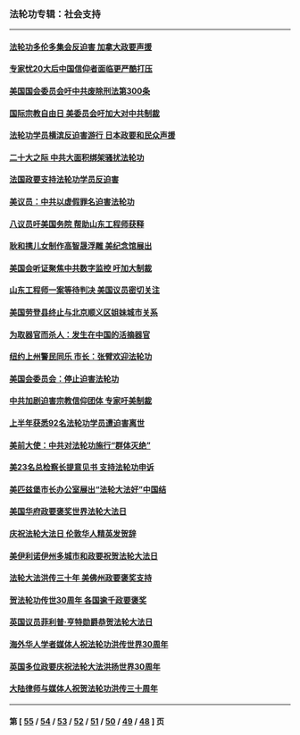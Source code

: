 ### 法轮功专辑：社会支持
---
#### [法轮功多伦多集会反迫害 加拿大政要声援](../../pages/nf4386/n13881303.md?01030430) 
#### [专家忧20大后中国信仰者面临更严酷打压](../../pages/nf4386/n13874993.md?01030430) 
#### [美国国会委员会吁中共废除刑法第300条](../../pages/nf4386/n13868121.md?01030430) 
#### [国际宗教自由日 美委员会吁加大对中共制裁](../../pages/nf4386/n13855021.md?01030430) 
#### [法轮功学员横滨反迫害游行 日本政要和民众声援](../../pages/nf4386/n13847132.md?01030430) 
#### [二十大之际 中共大面积绑架骚扰法轮功](../../pages/nf4386/n13846381.md?01030430) 
#### [法国政要支持法轮功学员反迫害](../../pages/nf4386/n13841970.md?01030430) 
#### [美议员：中共以虚假罪名迫害法轮功](../../pages/nf4386/n13841083.md?01030430) 
#### [八议员吁美国务院 帮助山东工程师获释](../../pages/nf4386/n13836379.md?01030430) 
#### [耿和携儿女制作高智晟浮雕 美纪念馆展出](../../pages/nf4386/n13829624.md?01030430) 
#### [美国会听证聚焦中共数字监控 吁加大制裁](../../pages/nf4386/n13825083.md?01030430) 
#### [山东工程师一案等待判决 美国议员密切关注](../../pages/nf4386/n13815065.md?01030430) 
#### [美国劳登县终止与北京顺义区姐妹城市关系](../../pages/nf4386/n13811030.md?01030430) 
#### [为取器官而杀人：发生在中国的活摘器官](../../pages/nf4386/n13794731.md?01030430) 
#### [纽约上州警民同乐 市长：张臂欢迎法轮功](../../pages/nf4386/n13794375.md?01030430) 
#### [美国会委员会：停止迫害法轮功](../../pages/nf4386/n13788164.md?01030430) 
#### [中共加剧迫害宗教信仰团体 专家吁美制裁](../../pages/nf4386/n13780252.md?01030430) 
#### [上半年获悉92名法轮功学员遭迫害离世](../../pages/nf4386/n13772701.md?01030430) 
#### [美前大使：中共对法轮功施行“群体灭绝”](../../pages/nf4386/n13771705.md?01030430) 
#### [美23名总检察长提意见书 支持法轮功申诉](../../pages/nf4386/n13766596.md?01030430) 
#### [美匹兹堡市长办公室展出“法轮大法好”中国结](../../pages/nf4386/n13749721.md?01030430) 
#### [美国华府政要褒奖世界法轮大法日](../../pages/nf4386/n13743770.md?01030430) 
#### [庆祝法轮大法日 伦敦华人精英发贺辞](../../pages/nf4386/n13741593.md?01030430) 
#### [美伊利诺伊州多城市和政要祝贺法轮大法日](../../pages/nf4386/n13737149.md?01030430) 
#### [法轮大法洪传三十年 美佛州政要褒奖支持](../../pages/nf4386/n13737103.md?01030430) 
#### [贺法轮功传世30周年 各国逾千政要褒奖](../../pages/nf4386/n13735828.md?01030430) 
#### [英国议员菲利普‧亨特勋爵恭贺法轮大法日](../../pages/nf4386/n13736187.md?01030430) 
#### [海外华人学者媒体人祝法轮功洪传世界30周年](../../pages/nf4386/n13735835.md?01030430) 
#### [英国多位政要庆祝法轮大法洪扬世界30周年](../../pages/nf4386/n13734739.md?01030430) 
#### [大陆律师与媒体人祝贺法轮功洪传三十周年](../../pages/nf4386/n13735062.md?01030430) 

---
#### 第 [ [55](./55.md?01030430) / [54](./54.md?01030430) / [53](./53.md?01030430) / [52](./52.md?01030430) / [51](./51.md?01030430) / [50](./50.md?01030430) / [49](./49.md?01030430) / [48](./48.md?01030430) ] 页
